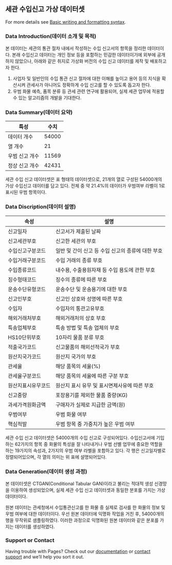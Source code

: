 ## 세관 수입신고 가상 데이터셋

For more details see [Basic writing and formatting syntax](https://docs.github.com/en/github/writing-on-github/getting-started-with-writing-and-formatting-on-github/basic-writing-and-formatting-syntax).

### Data Introduction(데이터 소개 및 목적)
본 데이터는 세관의 통관 절차 내에서 작성하는 수입 신고서의 항목을 정리한 데이터이다.
본래 수입신고 데이터는 개인 정보 등을 포함하는 민감한 데이터이기에 외부에 공개하지 않았으나, 아래와 같은 취지로 가상화 버전의 수입 신고 데이터를 제작 및 배포하고자 한다.
1. 사업자 및 일반인의 수입 통관 신고 절차에 대한 이해를 높이고 용어 등의 지식을 확산시켜 관세사가 아니어도 정확하게 수입 신고를 할 수 있도록 돕고자 한다.
2. 우범 화물 예측, 품목 분류 등 관세 관련 연구에 활용되어, 실제 세관 업무에 적용할 수 있는 알고리즘의 개발을 기대한다.

### Data Summary(데이터 요약)
|특성|수치|
|----|----|
|데이터 개수|54000|
|열 개수|21|
|우범 신고 개수|11569|
|정상 신고 개수|42431|

세관 수입 신고 데이터셋은 표 형태의 데이터셋으로, 21개의 열로 구성된 54000개의 가상 수입신고 데이터를 담고 있다. 전체 중 약 21.4%의 데이터가 우범여부 라벨이 1로 표시된 우범 항목이다.

### Data Discription(데이터 설명)
|속성|설명|
|---|---|
|신고일자|신고서가 제출된 날짜|
|신고세관부호|신고한 세관의 부호|
|수입신고구분코드|일반 및 간이 신고 등 수입 신고의 종류에 대한 부호|
|수입거래구분코드|수입 거래의 종류 부호|
|수입종류코드|내수용, 수출용원자재 등 수입 용도에 관한 부호|
|징수형태코드|징수의 종류에 따른 부호|  
|운송수단유형코드|운송수단 및 운송용기에 대한 부호|
|신고인부호|신고인 상호와 성명에 따른 부호|
|수입자|수입자의 통관고유부호|
|해외거래처부호|해외거래처의 상호 부호|
|특송업체부호|특송 방법 및 특송 업체의 부호|
|HS10단위부호|10자리 물품 분류 부호|
|적출국가코드|신고물품의 해외선적국가 부호|
|원산지국가코드|원산지 국가의 부호|
|관세율|해당 품목의 세율(%)|
|관세율구분코드|해당 품목의 세율에 따른 구분 부호|
|원산지표시유무코드|원산지 표시 유무 및 표시면제사유에 따른 부호|
|신고중량|포장용기를 제외한 물품 중량(KG)|
|과세가격원화금액|구매자가 실제로 지급한 금액(원)|
|우범여부|우범 화물 여부|
|핵심적발|우범 항목 중 가중치가 높은 우범 여부|

<!-- Customs declaration dataset contains 54000 customs declaration. Each row has 22 columns, each indicating important attributes that can  -->
세관 수입 신고 데이터셋은 54000개의 수입 신고로 구성되어있다. 수입신고서에 기입하는 62가지의 항목 중 화물의 특성을 잘 나타내거나 우범 선별 업무에 중요한 역할을 하는 19가지의 속성과, 2가지의 우범 여부 라벨을 포함하고 있다. 각 행은 신고일자별로 정렬되어있으며, 각 열의 의미는 위 표에 설명되어있다. 

### Data Generation(데이터 생성 과정)
본 데이터셋은 CTGAN(Conditional Tabular GAN)이라고 불리는 적대적 생성 신경망을 이용하여 생성되었으며, 실제 세관 수입 신고 데이터셋과 동일한 분포를 가지는 가상 데이터이다.

원본 데이터는 관세청에서 수입통관신고를 한 화물 중 실제로 검사를 한 화물의 정보 및 우범 여부에 대한 데이터이다. 우선 원본 데이터에 익명화 작업을 거친 후, 54000개의 행을 무작위로 샘플링하였다. 이러한 과정으로 익명화된 원본 데이터와 같은 분포를 가지는 데이터를 생성하였다.
<!-- 관세당국 인력의 한계 때문에 일부 화물만 검사할 수 밖에 없다. 이때, 경험적 규칙 기반으로 의심스러운 화물을 우선적으로 검사하게 된다. -->

### Support or Contact
Having trouble with Pages? Check out our [documentation](https://docs.github.com/categories/github-pages-basics/) or [contact support](https://support.github.com/contact) and we’ll help you sort it out.
